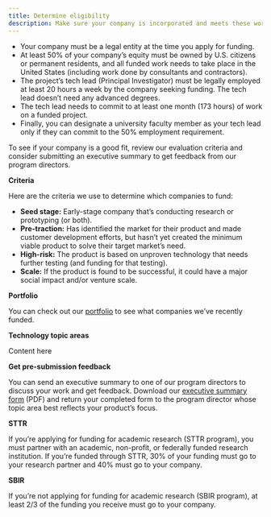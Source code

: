 ```yaml
---
title: Determine eligibility
description: Make sure your company is incorporated and meets these work requirements
---
```


- Your company must be a legal entity at the time you apply for funding.
- At least 50% of your company’s equity must be owned by U.S. citizens or permanent residents, and all funded work needs to take place in the United States (including work done by consultants and contractors).
- The project’s tech lead (Principal Investigator) must be legally employed at least 20 hours a week by the company seeking funding. The tech lead doesn’t need any advanced degrees.
- The tech lead needs to commit to at least one month (173 hours) of work on a funded project.
- Finally, you can designate a university faculty member as your tech lead only if they can commit to the 50% employment requirement.

To see if your company is a good fit, review our evaluation criteria and consider submitting an executive summary to get feedback from our program directors.

**Criteria**

Here are the criteria we use to determine which companies to fund:

- **Seed stage:** Early-stage company that’s conducting research or prototyping (or both).
- **Pre-traction:** Has identified the market for their product and made customer development efforts, but hasn’t yet created the minimum viable product to solve their target market’s need.
- **High-risk:** The product is based on unproven technology that needs further testing (and funding for that testing).
- **Scale:** If the product is found to be successful, it could have a major social impact and/or venture scale.

**Portfolio**

You can check out our [portfolio](#) to see what companies we’ve recently funded.

**Technology topic areas**

Content here

**Get pre-submission feedback**

You can send an executive summary to one of our program directors to discuss your work and get feedback. Download our [executive summary form](#) (PDF) and return your completed form to the program director whose topic area best reflects your product’s focus.

**STTR**

If you’re applying for funding for academic research (STTR program), you must partner with an academic, non-profit, or federally funded research institution. If you’re funded through STTR, 30% of your funding must go to your research partner and 40% must go to your company.

**SBIR**

If you’re not applying for funding for academic research (SBIR program), at least 2/3 of the funding you receive must go to your company.
